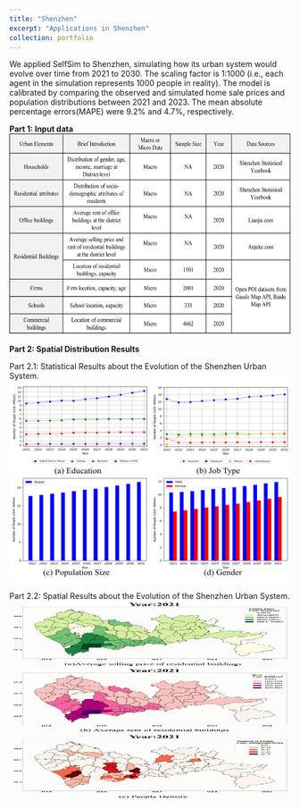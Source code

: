```yaml
---
title: "Shenzhen"
excerpt: "Applications in Shenzhen"
collection: portfolio
---
```


We applied SelfSim to Shenzhen, simulating how its urban system would evolve over time from 2021 to 2030. The scaling factor is 1:1000 (i.e., each agent in the simulation represents 1000 people in reality). The model is calibrated by comparing the observed and simulated home sale prices and population distributions between 2021 and 2023. The mean absolute percentage errors(MAPE) were 9.2% and 4.7%, respectively.

**Part 1: Input data**
<br/><img src="/images/Shenzhen-input data.png" width="600" height="360">

**Part 2: Spatial Distribution Results**

Part 2.1: Statistical Results about the Evolution of the Shenzhen Urban System.
<br/><img src="/images/SZ key results.png" width="600" height="360">

Part 2.2: Spatial Results about the Evolution of the Shenzhen Urban System.
<br/><img src="/images/SZ Spatial Distribution Results.gif" width="600" height="360">
